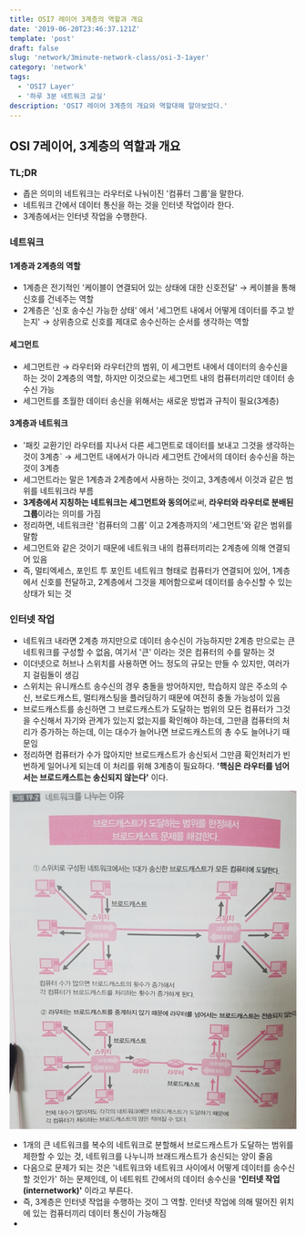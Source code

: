 ```yaml
---
title: OSI7 레이어 3계층의 역할과 개요 
date: '2019-06-20T23:46:37.121Z'
template: 'post'
draft: false
slug: 'network/3minute-network-class/osi-3-1ayer'
category: 'network'
tags:
  - 'OSI7 Layer'
  - '하루 3분 네트워크 교실'
description: 'OSI7 레이어 3계층의 개요와 역할대해 알아보았다.'
---
```


## OSI 7레이어, 3계층의 역할과 개요

### TL;DR

- 좁은 의미의 네트워크는 라우터로 나눠이진 '컴퓨터 그룹'을 말한다.
- 네트워크 간에서 데이터 통신을 하는 것을 인터넷 작업이라 한다.
- 3계층에서는  인터넷 작업을 수행한다.

### 네트워크

#### 1계층과 2계층의 역할 

- 1계층은 전기적인 '케이블이 연결되어 있는 상태에 대한 신호전달' &rarr; 케이블을 통해 신호를 건네주는 역할
- 2계층은 '신호 송수신 가능한 상태' 에서 '세그먼트 내에서 어떻게 데이터를 주고 받는지' &rarr; 상위층으로 신호를 제대로 송수신하는 순서를 생각하는 역할

#### 세그먼트 

- 세그먼트란 &rarr; 라우터와 라우터간의 범위, 이 세그먼트 내에서 데이터의 송수신을 하는 것이 2계층의 역할, 하지만 이것으로는 세그먼트 내의 컴퓨터끼리만 데이터 송수신 가능 
- 세그먼트를 초월한 데이터 송신을 위해서는 새로운 방법과 규칙이 필요(3계층)

#### 3계층과 네트워크

- '패킷 교환기인 라우터를 지나서 다른 세그먼트로 데이터를 보내고 그것을  생각하는 것이 3계층` &rarr;  세그먼트 내에서가 아니라 세그먼트 간에서의 데이터 송수신을 하는 것이 3계층 
- 세그먼트라는 말은 1계층과 2계층에서 사용하는 것이고, 3계층에서 이것과 같은 범위를 네트워크라 부름
- **3계층에서 지칭하는 네트워크는 세그먼트와 동의어**로써, **라우터와 라우터로 분배된 그룹**이라는 의미를 가짐
- 정리하면, 네트워크란 '컴퓨터의 그룹' 이고 2계층까지의 '세그먼트'와 같은 범위를 말함
- 세그먼트와 같은 것이기 때문에 네트워크 내의 컴퓨터끼리는 2계층에 의해 연결되어 있음 
- 즉, 멀티엑세스, 포인트 투 포인트 네트워크 형태로 컴퓨터가 연결되어 있어, 1계층에서 신호를 전달하고, 2계층에서 그것을 제어함으로써 데이터를 송수신할 수 있는 상태가 되는 것 

### 인터넷 작업 

- 네트워크 내라면 2계층 까지만으로 데이터 송수신이 가능하지만 2계층 만으로는 큰 네트워크를 구성할 수 없음, 여기서 '큰' 이라는 것은 컴퓨터의 수를 말하는 것
- 이더넷으로 허브나 스위치를 사용하면 어느 정도의 규모는 만들 수 있지만, 여러가지 걸림돌이 생김 
- 스위치는 유니캐스트 송수신의 경우 충돌을 방어하지만, 학습하지 않은 주소의 수신, 브로드캐스트, 멀티캐스팅을 플러딩하기 때문에 여전히 충돌 가능성이 있음
- 브로드캐스트를 송신하면 그 브로드캐스트가 도달하는 범위의 모든 컴퓨터가 그것을 수신해서 자기와 관계가 있는지 없는지를 확인해야 하는데, 그만큼 컴퓨터의 처리가 증가하는 하는데, 이는 대수가 늘어나면 브로드캐스트의 총 수도 늘어나기 때문임
- 정리하면 컴퓨터가 수가 많아지만 브로드캐스트가 송신되서 그만큼 확인처리가 빈번하게 일어나게 되는데 이 처리를 위해 3계층이 필요하다. **'핵심은 라우터를 넘어서는 브로드캐스트는 송신되지 않는다'** 이다.

![네트워크를 나누는 이유](assets/image-20190622071355072.png)

- 1개의 큰 네트워크를 복수의 네트워크로 분할해서 브로드캐스트가 도달하는 범위를 제한할 수 있는 것, 네트워크를 나누니까 브래드캐스트가 송신되는 양이 줄음
- 다음으로 문제가 되는 것은 '네트워크와 네트워크 사이에서 어떻게 데이터를 송수신할 것인가' 하는 문제인데, 이 네트워트 간에서의 데이터 송수신을 **'인터넷 작업(internetwork)'** 이라고 부른다. 
- 즉, 3계층은 인터넷 작업을 수행하는 것이 그 역할. 인터넷 작업에 의해 떨어진 위치에 있는 컴퓨터끼리 데이터 통신이 가능해짐
- 